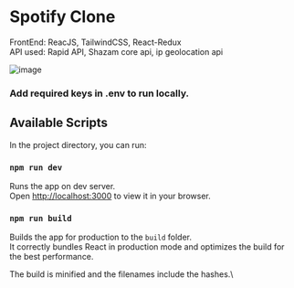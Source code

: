 # Spotify Clone

FrontEnd:
   ReacJS, TailwindCSS, React-Redux\
API used:
   Rapid API, Shazam core api, ip geolocation api

![image](https://user-images.githubusercontent.com/53654327/203624186-d7e1f895-f075-435e-9d16-f7fb7fe0c44c.png)

### Add required keys in .env to run locally. 

## Available Scripts

In the project directory, you can run:

### `npm run dev`

Runs the app on dev server.\
Open [http://localhost:3000](http://localhost:3000) to view it in your browser.

### `npm run build`

Builds the app for production to the `build` folder.\
It correctly bundles React in production mode and optimizes the build for the best performance.

The build is minified and the filenames include the hashes.\
